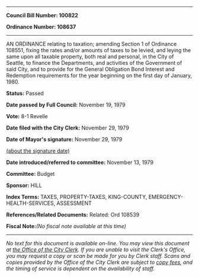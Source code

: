 

********

**Council Bill Number: 100822**
   
**Ordinance Number: 108637**
********

 AN ORDINANCE relating to taxation; amending Section 1 of Ordinance 108551, fixing the rates and/or amounts of taxes to be levied, and leying the same upon all taxable property, both real and personal, in the City of Seattle, to finance the Departments, and activities of the Government of said City, and to provide for the General Obligation Bond Interest and Redemption requirements for the year beginning on the first day of January, 1980.

**Status:** Passed
   
**Date passed by Full Council:** November 19, 1979
   
**Vote:** 8-1 Revelle
   
**Date filed with the City Clerk:** November 29, 1979
   
**Date of Mayor's signature:** November 29, 1979
   
[(about the signature date)](/~public/approvaldate.htm)
   
   
   
**Date introduced/referred to committee:** November 13, 1979
   
**Committee:** Budget
   
**Sponsor:** HILL
   
   
**Index Terms:** TAXES, PROPERTY-TAXES, KING-COUNTY, EMERGENCY-HEALTH-SERVICES, ASSESSMENT

**References/Related Documents:** Related: Ord 108539

**Fiscal Note:**_(No fiscal note available at this time)_
********

_No text for this document is available on-line. You may view this document at [the Office of the City Clerk](http://www.seattle.gov/leg/clerk/contactUs.htm). If you are unable to visit the Clerk's Office, you may request a copy or scan be made for you by Clerk staff. Scans and copies provided by the Office of the City Clerk are subject to [copy fees](http://clerk.seattle.gov/~public/clerkfees.htm), and the timing of service is dependent on the availability of staff._

